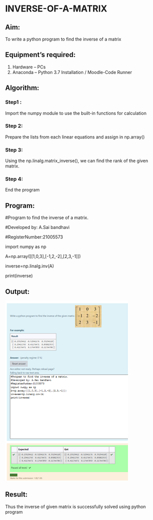 # INVERSE-OF-A-MATRIX
## Aim:
To write a python program to find the inverse of a matrix
## Equipment’s required:
1. 	Hardware – PCs
2. 	Anaconda – Python 3.7 Installation / Moodle-Code Runner
## Algorithm:
### Step1 :
Import the numpy module to use the built-in functions for calculation 
### Step 2: 
Prepare the lists from each linear equations and assign in np.array()
### Step 3:
Using the np.linalg.matrix_inverse(), we can find the rank of the given matrix. 
### Step 4: 
End the program

## Program:

#Program to find the inverse of a matrix.

#Developed by: A.Sai bandhavi

#RegisterNumber:21005573

import numpy as np

A=np.array([[1,0,3],[-1,2,-2],[2,3,-1]])

inverse=np.linalg.inv(A)

print(inverse)

## Output:
![output](https://github.com/Saibandhavi75/INVERSE-OF-A-MATRIX/blob/main/inverse%20of%20matrix.png?raw=true)

## Result:
Thus the inverse of given matrix is successfully solved using python program

